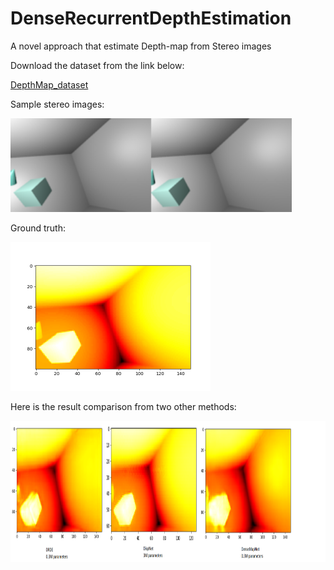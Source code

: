 # DenseRecurrentDepthEstimation
A novel approach that estimate Depth-map from Stereo images


Download the dataset from the link below: 

<a href="https://github.com/LouisFoucard/DepthMap_dataset">DepthMap_dataset</a>

Sample stereo images:

<img src="images/Stereoimages.png" alt="input images" class="inline" width="450" height="150"/>

Ground truth:

<img src="images/gt.png" alt="gt" class="inline" width="320" height="238" />

Here is the result comparison from two other methods:

<img src="images/drde_predict.png" alt="predicted result" class="inline" width="917" height="226" />
